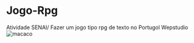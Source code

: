 # Jogo-Rpg
Atividade SENAI/ Fazer um jogo tipo rpg de texto no Portugol Wepstudio 
![macaco](https://media4.giphy.com/media/v1.Y2lkPTc5MGI3NjExaDQybTJ0dTBydzdsNTlmMmI3cXpvZ2Nnc3dsbWZjZzJ0ZjhlYXRobSZlcD12MV9pbnRlcm5hbF9naWZfYnlfaWQmY3Q9Zw/KpACNEh8jXK2Q/giphy.gif)